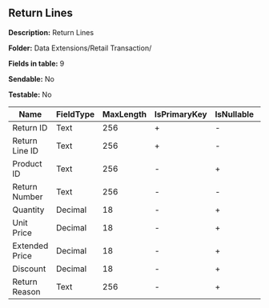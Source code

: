 ## Return Lines

**Description:** Return Lines

**Folder:** Data Extensions/Retail Transaction/

**Fields in table:** 9

**Sendable:** No

**Testable:** No

| Name | FieldType | MaxLength | IsPrimaryKey | IsNullable | DefaultValue |
| --- | --- | --- | --- | --- | --- |
| Return ID | Text | 256 | + | - |  |
| Return Line ID | Text | 256 | + | - |  |
| Product ID | Text | 256 | - | + |  |
| Return Number | Text | 256 | - | - |  |
| Quantity | Decimal | 18 | - | + | 0 |
| Unit Price | Decimal | 18 | - | + |  |
| Extended Price | Decimal | 18 | - | + |  |
| Discount | Decimal | 18 | - | + |  |
| Return Reason | Text | 256 | - | + |  |

